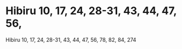 # Hibiru 10, 17, 24, 28-31, 43, 44, 47, 56,

Hibiru 10, 17, 24, 28-31, 43, 44, 47, 56,
78, 82, 84, 274